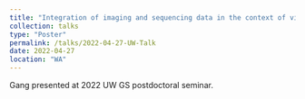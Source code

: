 ```yaml
---
title: "Integration of imaging and sequencing data in the context of visual cell sorting"
collection: talks
type: "Poster"
permalink: /talks/2022-04-27-UW-Talk
date: 2022-04-27
location: "WA"
---
```

Gang presented at 2022 UW GS postdoctoral seminar. 